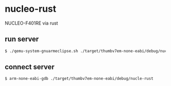 # nucleo-rust
NUCLEO-F401RE via rust

## run server

```sh
$ ./qemu-system-gnuarmeclipse.sh ./target/thumbv7em-none-eabi/debug/nucle-rust
```

## connect server

```sh
$ arm-none-eabi-gdb ./target/thumbv7em-none-eabi/debug/nucle-rust
```
